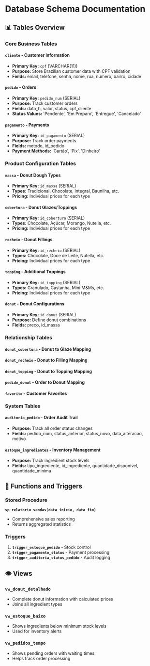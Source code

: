 # Database Schema Documentation

## 📊 Tables Overview

### Core Business Tables

#### `cliente` - Customer Information
- **Primary Key:** `cpf` (VARCHAR(11))
- **Purpose:** Store Brazilian customer data with CPF validation
- **Fields:** email, telefone, senha, nome, rua, numero, bairro, cidade

#### `pedido` - Orders
- **Primary Key:** `pedido_num` (SERIAL)
- **Purpose:** Track customer orders
- **Fields:** data_h, valor, status, cpf_cliente
- **Status Values:** 'Pendente', 'Em Preparo', 'Entregue', 'Cancelado'

#### `pagamento` - Payments
- **Primary Key:** `id_pagamento` (SERIAL)
- **Purpose:** Track order payments
- **Fields:** metodo, id_pedido
- **Payment Methods:** 'Cartão', 'Pix', 'Dinheiro'

### Product Configuration Tables

#### `massa` - Donut Dough Types
- **Primary Key:** `id_massa` (SERIAL)
- **Types:** Tradicional, Chocolate, Integral, Baunilha, etc.
- **Pricing:** Individual prices for each type

#### `cobertura` - Donut Glazes/Toppings
- **Primary Key:** `id_cobertura` (SERIAL)
- **Types:** Chocolate, Açúcar, Morango, Nutella, etc.
- **Pricing:** Individual prices for each type

#### `recheio` - Donut Fillings
- **Primary Key:** `id_recheio` (SERIAL)
- **Types:** Chocolate, Doce de Leite, Nutella, etc.
- **Pricing:** Individual prices for each type

#### `topping` - Additional Toppings
- **Primary Key:** `id_topping` (SERIAL)
- **Types:** Granulado, Castanha, Mini M&Ms, etc.
- **Pricing:** Individual prices for each type

#### `donut` - Donut Configurations
- **Primary Key:** `id_donut` (SERIAL)
- **Purpose:** Define donut combinations
- **Fields:** preco, id_massa

### Relationship Tables

#### `donut_cobertura` - Donut to Glaze Mapping
#### `donut_recheio` - Donut to Filling Mapping
#### `donut_topping` - Donut to Topping Mapping
#### `pedido_donut` - Order to Donut Mapping
#### `favorito` - Customer Favorites

### System Tables

#### `auditoria_pedido` - Order Audit Trail
- **Purpose:** Track all order status changes
- **Fields:** pedido_num, status_anterior, status_novo, data_alteracao, motivo

#### `estoque_ingredientes` - Inventory Management
- **Purpose:** Track ingredient stock levels
- **Fields:** tipo_ingrediente, id_ingrediente, quantidade_disponivel, quantidade_minima

## 🔧 Functions and Triggers

### Stored Procedure
**`sp_relatorio_vendas(data_inicio, data_fim)`**
- Comprehensive sales reporting
- Returns aggregated statistics

### Triggers
1. **`trigger_estoque_pedido`** - Stock control
2. **`trigger_pagamento_status`** - Payment processing
3. **`trigger_auditoria_status_pedido`** - Audit logging

## 👁️ Views

### `vw_donut_detalhado`
- Complete donut information with calculated prices
- Joins all ingredient types

### `vw_estoque_baixo`
- Shows ingredients below minimum stock levels
- Used for inventory alerts

### `vw_pedidos_tempo`
- Shows pending orders with waiting times
- Helps track order processing

